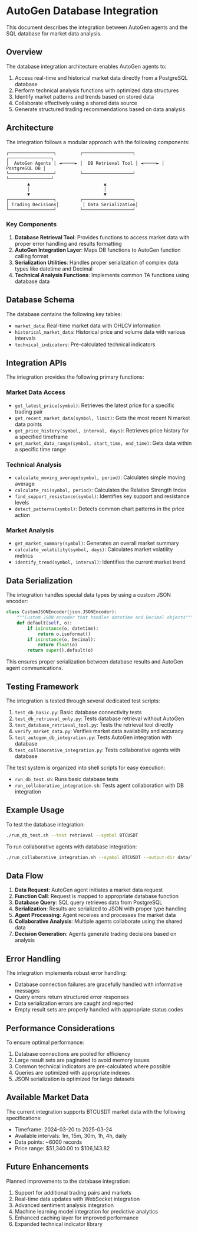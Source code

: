 # AutoGen Database Integration

This document describes the integration between AutoGen agents and the SQL database for market data analysis.

## Overview

The database integration architecture enables AutoGen agents to:

1. Access real-time and historical market data directly from a PostgreSQL database
2. Perform technical analysis functions with optimized data structures
3. Identify market patterns and trends based on stored data
4. Collaborate effectively using a shared data source
5. Generate structured trading recommendations based on data analysis

## Architecture

The integration follows a modular approach with the following components:

```
┌─────────────────┐         ┌───────────────────┐         ┌────────────────┐
│  AutoGen Agents │ ◄─────► │  DB Retrieval Tool │ ◄─────► │  PostgreSQL DB │
└─────────────────┘         └───────────────────┘         └────────────────┘
        ▲                            ▲
        │                            │
        ▼                            ▼
┌─────────────────┐         ┌───────────────────┐
│ Trading Decisions│         │ Data Serialization│
└─────────────────┘         └───────────────────┘
```

### Key Components

1. **Database Retrieval Tool**: Provides functions to access market data with proper error handling and results formatting
2. **AutoGen Integration Layer**: Maps DB functions to AutoGen function calling format
3. **Serialization Utilities**: Handles proper serialization of complex data types like datetime and Decimal
4. **Technical Analysis Functions**: Implements common TA functions using database data

## Database Schema

The database contains the following key tables:

- `market_data`: Real-time market data with OHLCV information
- `historical_market_data`: Historical price and volume data with various intervals
- `technical_indicators`: Pre-calculated technical indicators

## Integration APIs

The integration provides the following primary functions:

### Market Data Access

- `get_latest_price(symbol)`: Retrieves the latest price for a specific trading pair
- `get_recent_market_data(symbol, limit)`: Gets the most recent N market data points
- `get_price_history(symbol, interval, days)`: Retrieves price history for a specified timeframe
- `get_market_data_range(symbol, start_time, end_time)`: Gets data within a specific time range

### Technical Analysis

- `calculate_moving_average(symbol, period)`: Calculates simple moving average
- `calculate_rsi(symbol, period)`: Calculates the Relative Strength Index
- `find_support_resistance(symbol)`: Identifies key support and resistance levels
- `detect_patterns(symbol)`: Detects common chart patterns in the price action

### Market Analysis

- `get_market_summary(symbol)`: Generates an overall market summary
- `calculate_volatility(symbol, days)`: Calculates market volatility metrics
- `identify_trend(symbol, interval)`: Identifies the current market trend

## Data Serialization

The integration handles special data types by using a custom JSON encoder:

```python
class CustomJSONEncoder(json.JSONEncoder):
    """Custom JSON encoder that handles datetime and Decimal objects"""
    def default(self, o):
        if isinstance(o, datetime):
            return o.isoformat()
        if isinstance(o, Decimal):
            return float(o)
        return super().default(o)
```

This ensures proper serialization between database results and AutoGen agent communications.

## Testing Framework

The integration is tested through several dedicated test scripts:

1. `test_db_basic.py`: Basic database connectivity tests
2. `test_db_retrieval_only.py`: Tests database retrieval without AutoGen
3. `test_database_retrieval_tool.py`: Tests the retrieval tool directly
4. `verify_market_data.py`: Verifies market data availability and accuracy
5. `test_autogen_db_integration.py`: Tests AutoGen integration with database
6. `test_collaborative_integration.py`: Tests collaborative agents with database

The test system is organized into shell scripts for easy execution:

- `run_db_test.sh`: Runs basic database tests
- `run_collaborative_integration.sh`: Tests agent collaboration with DB integration

## Example Usage

To test the database integration:

```bash
./run_db_test.sh --test retrieval --symbol BTCUSDT
```

To run collaborative agents with database integration:

```bash
./run_collaborative_integration.sh --symbol BTCUSDT --output-dir data/logs/integration_tests
```

## Data Flow

1. **Data Request**: AutoGen agent initiates a market data request
2. **Function Call**: Request is mapped to appropriate database function
3. **Database Query**: SQL query retrieves data from PostgreSQL
4. **Serialization**: Results are serialized to JSON with proper type handling
5. **Agent Processing**: Agent receives and processes the market data
6. **Collaborative Analysis**: Multiple agents collaborate using the shared data
7. **Decision Generation**: Agents generate trading decisions based on analysis

## Error Handling

The integration implements robust error handling:

- Database connection failures are gracefully handled with informative messages
- Query errors return structured error responses
- Data serialization errors are caught and reported
- Empty result sets are properly handled with appropriate status codes

## Performance Considerations

To ensure optimal performance:

1. Database connections are pooled for efficiency
2. Large result sets are paginated to avoid memory issues
3. Common technical indicators are pre-calculated where possible
4. Queries are optimized with appropriate indexes
5. JSON serialization is optimized for large datasets

## Available Market Data

The current integration supports BTCUSDT market data with the following specifications:

- Timeframe: 2024-03-20 to 2025-03-24
- Available intervals: 1m, 15m, 30m, 1h, 4h, daily
- Data points: ~6000 records
- Price range: $51,340.00 to $106,143.82

## Future Enhancements

Planned improvements to the database integration:

1. Support for additional trading pairs and markets
2. Real-time data updates with WebSocket integration
3. Advanced sentiment analysis integration
4. Machine learning model integration for predictive analytics
5. Enhanced caching layer for improved performance
6. Expanded technical indicator library